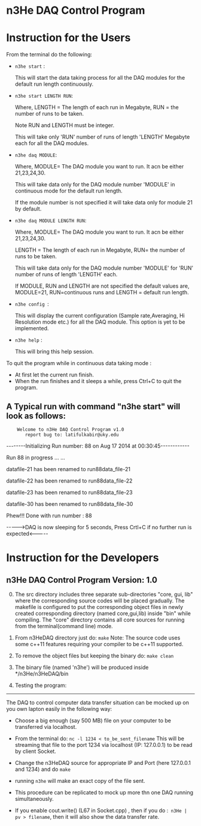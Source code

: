  n3He DAQ Control Program
===============================


Instruction for the Users
==================================

From the terminal do the following:
 
* `n3he start` :

  This will start the data taking process for all the DAQ modules for the default run length continuously.

* `n3he start LENGTH RUN`: 

   Where, LENGTH = The length of each run in Megabyte, RUN = the number of runs to be taken.
   
   Note RUN and LENGTH must be integer.
   
   This will take only 'RUN' number of runs of length 'LENGTH' Megabyte each for all the DAQ modules.


* `n3he daq MODULE`:

    Where, MODULE= The DAQ module you want to run. It acn be either 21,23,24,30.
    
    This will take data only for the DAQ module number 'MODULE' in continuous mode for the default run length.
    
    If the module number is not specified it will take data only for module 21 by default.       

* `n3he daq MODULE LENGTH RUN`:

    Where, MODULE= The DAQ module you want to run. It acn be either 21,23,24,30.
    
     LENGTH = The length of each run in Megabyte, RUN= the number of runs to be taken. 
           
    This will take data only for the DAQ module number 'MODULE' for 'RUN' number of runs of length 'LENGTH' each.
    
    If MODULE, RUN and LENGTH are not specified the default values are, MODULE=21, RUN=continuous runs and LENGTH =         default run length.       

* `n3he config `:

    This will display the current configuration (Sample rate,Averaging, Hi Resolution mode etc.) for all the DAQ module.
    This option is yet to be implemented.

* `n3he help` :
 
   This will bring this help session. 

To quit the program while in continuous data taking mode :

- At first let the current run finish.
- When the run finishes and it sleeps a while, press Ctrl+C to quit the program. 



A Typical run with command "n3he start" will look as follows:
--------------------------------------------------------------


        Welcome to n3He DAQ Control Program v1.0  
           report bug to: latifulkabir@uky.edu
  
--------Initializing Run number: 88 on Aug 17 2014 at 00:30:45------------

Run 88 in progress ... ... 

datafile-21 has been renamed to run88data_file-21

datafile-22 has been renamed to run88data_file-22

datafile-23 has been renamed to run88data_file-23

datafile-30 has been renamed to run88data_file-30


Phew!!! Done with run number : 88


----->DAQ is now sleeping for 5 seconds, Press Crtl+C if no further run is expected<-----




Instruction for the Developers
=================================

n3He DAQ Control Program  Version: 1.0
---------------------------------------

 0. The src directory includes three separate sub-directories "core, gui, lib" where the corresponding source codes will be placed gradually.
The makefile is configured to put the corresponding object files in newly created corresponding directory (named core,gui,lib) inside "bin" while compiling. The "core" directory contains all core sources for running from the terminal(command line) mode.

 1. From n3HeDAQ directory just do: `make`
Note: The source code uses some c++11 features requiring your compiler to be c++11 supported.

 2. To remove the object files but keeping the binary do: `make clean`



 3. The binary file (named 'n3he') will be produced inside */n3He/n3HeDAQ/bin


 4. Testing the program:
-------------------------------
The DAQ to control computer data transfer situation can be mocked up on you own lapton easily in the following way:
 * Choose a big enough (say 500 MB) file on your computer to be transferred via localhost.
 * From the terminal do: `nc -l 1234 < to_be_sent_filename`
   This will be streaming that file to the port 1234 via localhost (IP: 127.0.0.1) to be read by client Socket.
 * Change the n3HeDAQ source for appropriate IP and Port (here 127.0.0.1 and 1234) and do `make`
 * running `n3he` will make an exact copy of the file sent.
 * This procedure can be replicated to mock up more thn one DAQ running simultaneously. 

 * If you enable cout.write() (L67 in Socket.cpp) , then if you do :` n3He | pv > filename`, then it will also show the data transfer rate.


